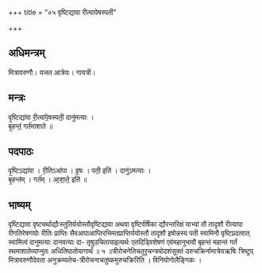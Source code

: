 +++
title = "०५ वृष्टिद्यावा रीत्यापेषस्पती"

+++
## अधिमन्त्रम्
मित्रावरुणौ। यजत आत्रेयः। गायत्री।

## मन्त्रः
वृ॒ष्टिद्या॑वा री॒त्या॑पे॒षस्पती॒ दानु॑मत्याः ।  
बृ॒हन्तं॒ गर्त॑माशाते ॥

## पदपाठः
वृ॒ष्टिऽद्या॑वा । री॒तिऽआ॑पा । इ॒षः । पती॒ इति॑ । दानु॑ऽमत्याः ।  
बृ॒हन्त॑म् । गर्त॑म् । आ॒शा॒ते॒ इति॑ ॥

## भाष्यम्
वृष्टिद्यावा वृष्ट्यर्थाद्यौःस्तुतिर्ययोस्तौवृष्टिद्यावा अथवा वृष्टिर्वर्षिका द्यौरन्तरिक्षं याभ्यां तौ तादृशौ रीत्यापा रीगतिरेषणयोः रीतिः प्राप्तिः सैवआपाआप्तिरभिमतप्राप्तिर्ययोस्तौ तादृशौ इषोन्नस्य पती स्वामिनौ वृष्टिप्रदत्वात् स्वामित्वं दानुमत्याः दानवत्याः दा- तृषुउचितायाइत्यर्थः एतदिड्विशेषणं एवंमहानुभावौ बृहन्तं महान्तं गर्तं रथमाशातेव्याप्नुतः अधितिष्ठतोयागार्थं ॥ ५ ॥त्रीरोचनेतिचतुरृचन्त्रयोदशंसूक्तं उरुचक्रिर्नामात्रेयऋषिः त्रिष्टुप् मित्रावरुणौदेवता अनुक्रम्यतेच-त्रीरोचनाचतुष्कमुरुचक्रिरिति । विनियोगोलैङ्गिकः ।